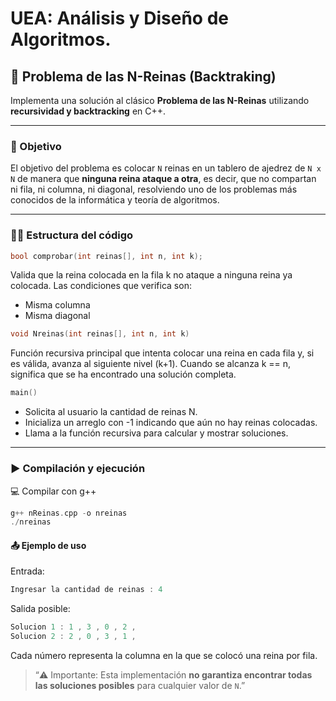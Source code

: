 # UEA: Análisis y Diseño de Algoritmos.

## 👑 Problema de las N-Reinas (Backtraking)

Implementa una solución al clásico **Problema de las N-Reinas** utilizando **recursividad y backtracking** en C++. 

---

### 🎯 Objetivo
El objetivo del problema es colocar `N` reinas en un tablero de ajedrez de `N x N` de manera que **ninguna reina ataque a otra**, es decir, que no compartan ni fila, ni columna, ni diagonal, resolviendo uno de los problemas más conocidos de la informática y teoría de algoritmos.

---

### 🧑‍💻 Estructura del código

```cpp
bool comprobar(int reinas[], int n, int k);
```
Valida que la reina colocada en la fila k no ataque a ninguna reina ya colocada. Las condiciones que verifica son:
- Misma columna
- Misma diagonal

```cpp
void Nreinas(int reinas[], int n, int k)
```
Función recursiva principal que intenta colocar una reina en cada fila y, si es válida, avanza al siguiente nivel (k+1). Cuando se alcanza k == n, significa que se ha encontrado una solución completa.

```cpp
main()
```
- Solicita al usuario la cantidad de reinas N.
- Inicializa un arreglo con -1 indicando que aún no hay reinas colocadas.
- Llama a la función recursiva para calcular y mostrar soluciones.

---

### ▶️ Compilación y ejecución
💻 Compilar con g++
```cpp
g++ nReinas.cpp -o nreinas
./nreinas
```


#### 📤 Ejemplo de uso
Entrada:
```cpp
Ingresar la cantidad de reinas : 4
```
Salida posible:
```cpp
Solucion 1 : 1 , 3 , 0 , 2 ,
Solucion 2 : 2 , 0 , 3 , 1 ,
```
Cada número representa la columna en la que se colocó una reina por fila.

> “⚠️ Importante: Esta implementación **no garantiza encontrar todas las soluciones posibles** para cualquier valor de `N`.”






